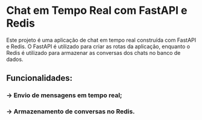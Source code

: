 # Chat em Tempo Real com FastAPI e Redis
Este projeto é uma aplicação de chat em tempo real construída com FastAPI e Redis. O FastAPI é utilizado para criar as rotas da aplicação, enquanto o Redis é utilizado para armazenar as conversas dos chats no banco de dados.

## Funcionalidades: 
### → Envio de mensagens em tempo real;
### → Armazenamento de conversas no Redis.
